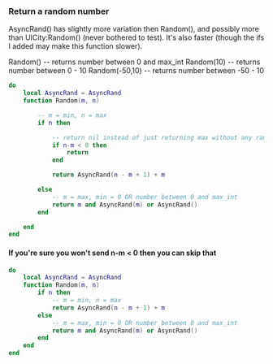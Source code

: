 ### Return a random number

AsyncRand() has slightly more variation then Random(), and possibly more than UICity:Random() (never bothered to test).
It's also faster (though the ifs I added may make this function slower).

Random() -- returns number between 0 and max_int
Random(10) -- returns number between 0 - 10
Random(-50,10) -- returns number between -50 - 10

```lua
do
	local AsyncRand = AsyncRand
	function Random(m, n)

		-- m = min, n = max
		if n then

			-- return nil instead of just returning max without any randomness
			if n-m < 0 then
				return
			end

			return AsyncRand(n - m + 1) + m

		else
			-- m = max, min = 0 OR number between 0 and max_int
			return m and AsyncRand(m) or AsyncRand()
		end

	end
end
```

#### If you're sure you won't send n-m < 0 then you can skip that
```lua
do
	local AsyncRand = AsyncRand
	function Random(m, n)
		if n then
			-- m = min, n = max
			return AsyncRand(n - m + 1) + m
		else
			-- m = max, min = 0 OR number between 0 and max_int
			return m and AsyncRand(m) or AsyncRand()
		end
	end
end
```
